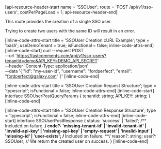 [api-resource-header-start name = 'SSOUser'; route = 'POST /api/v1/sso-users'; costPerPageLoad = 1; api-resource-header-end]

This route provides the creation of a single SSO user.

Trying to create two users with the same ID will result in an error.

[inline-code-attrs-start title = 'SSOUser Creation cURL Example'; type = 'bash'; useDemoTenant = true; isFunctional = false; inline-code-attrs-end]
[inline-code-start]
curl --request POST \
  --url 'https://fastcomments.com/api/v1/sso-users?tenantId=demo&API_KEY=DEMO_API_SECRET' \
  --header 'Content-Type: application/json' \
  --data '{
	"id": "my-user-id",
	"username": "fordperfect",
	"email": "fordperfect@galaxy.com"
}'
[inline-code-end]

[inline-code-attrs-start title = 'SSOUser Creation Request Structure'; type = 'typescript'; isFunctional = false; inline-code-attrs-end]
[inline-code-start]
interface SSOUserPostQueryParams {
    tenantId: string;
    API_KEY: string;
}
[inline-code-end]

[inline-code-attrs-start title = 'SSOUser Creation Response Structure'; type = 'typescript'; isFunctional = false; inline-code-attrs-end]
[inline-code-start]
interface SSOUserPostResponse {
    status: 'success' | 'failed';
    /** Included on failure. **/
    code?: 'missing-tenant-id' | 'invalid-tenant-id' | 'invalid-api-key' | 'missing-api-key' | 'empty-request' | 'invalid-input' | 'missing-id' | 'user-exists';
    /** Included on failure. **/
    reason?: string;
    user?: SSOUser; // We return the created user on success.
}
[inline-code-end]
